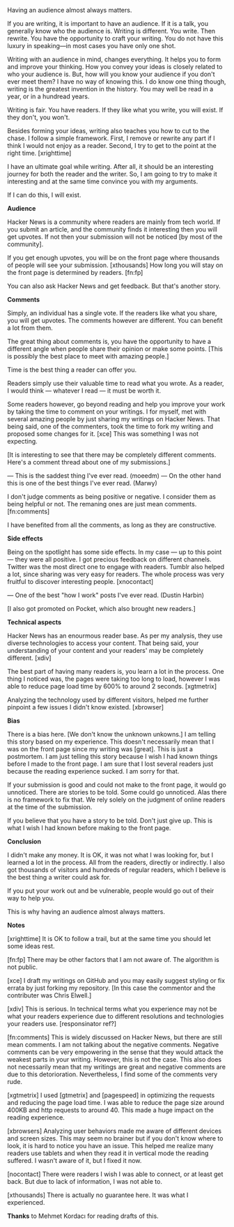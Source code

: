 Having an audience almost always matters. 

If you are writing, it is important to have an audience. If it is a talk, you generally know who the audience is. Writing is different. You write. Then rewrite. You have the opportunity to craft your writing. You do not have this luxury in speaking—in most cases you have only one shot.

Writing with an audience in mind, changes everything. It helps you to form and improve your thinking. How you convey your ideas is closely related to who your audience is. But, how will you know your audience if you don't ever meet them? I have no way of knowing this. I do know one thing though, writing is the greatest invention in the history. You may well be read in a year, or in a hundread years.

Writing is fair. You have readers. If they like what you write, you will exist. If they don't, you won't.

Besides forming your ideas, writing also teaches you how to cut to the chase. I follow a simple framework. First, I remove or rewrite any part if I think I would not enjoy as a reader. Second, I try to get to the point at the right time. [xrighttime] 

I have an ultimate goal while writing. After all, it should be an interesting journey for both the reader and the writer. So, I am going to try to make it interesting and at the same time convince you with my arguments.

If I can do this, I will exist.

**Audience**

Hacker News is a community where readers are mainly from tech world. If you submit an article, and the community finds it interesting then you will get upvotes. If not then your submission will not be noticed [by most of the community].

If you get enough upvotes, you will be on the front page where thousands of people will see your submission. [xthousands] How long you will stay on the front page is determined by readers. [fn:fp]

You can also ask Hacker News and get feedback. But that's another story.

**Comments**

Simply, an individual has a single vote. If the readers like what you share, you will get upvotes. The comments however are different. You can benefit a lot from them.

The great thing about comments is, you have the opportunity to have a different angle when people share their opinion or make some points. [This is possibly the best place to meet with amazing people.]

Time is the best thing a reader can offer you.

Readers simply use their valuable time to read what you wrote. As a reader, I would think — whatever I read — it must be worth it. 

Some readers however, go beyond reading and help you improve your work by taking the time to comment on your writings. I for myself, met with several amazing people by just sharing my writings on Hacker News. That being said, one of the commenters, took the time to fork my writing and proposed some changes for it. [xce] This was something I was not expecting.

[It is interesting to see that there may be completely different comments. Here's a comment thread about one of my submissions.]

— This is the saddest thing I've ever read. (moeedm)
— On the other hand this is one of the best things I've ever read. (Marwy)

I don't judge comments as being positive or negative. I consider them as being helpful or not. The remaning ones are just mean comments. [fn:comments]

I have benefited from all the comments, as long as they are constructive.

**Side effects**

Being on the spotlight has some side effects. In my case — up to this point — they were all positive. I got precious feedback on different channels. Twitter was the most direct one to engage with readers. Tumblr also helped a lot, since sharing was very easy for readers. The whole process was very fruitful to discover interesting people. [xnocontact]

— One of the best "how I work" posts I've ever read. (Dustin Harbin)

[I also got promoted on Pocket, which also brought new readers.]

**Technical aspects**

Hacker News has an enourmous reader base. As per my analysis, they use diverse technologies to access your content. That being said, your understanding of your content and your readers' may be completely different. [xdiv]

The best part of having many readers is, you learn a lot in the process. One thing I noticed was, the pages were taking too long to load, however I was able to reduce page load time by 600% to around 2 seconds. [xgtmetrix]

Analyzing the technology used by different visitors, helped me further pinpoint a few issues I didn't know existed. [xbrowser]

**Bias**

There is a bias here. [We don't know the unknown unkowns.] I am telling this story based on my experience. This doesn't necessarily mean that I was on the front page since my writing was [great]. This is just a postmortem. I am just telling this story because I wish I had known things before I made to the front page. I am sure that I lost several readers just because the reading experience sucked. I am sorry for that.

If your submission is good and could not make to the front page, it would go unnoticed. There are stories to be told. Some could go unnoticed. Alas there is no framework to fix that. We rely solely on the judgment of online readers at the time of the submission.

If you believe that you have a story to be told. Don't just give up. This is what I wish I had known before making to the front page.

**Conclusion**

I didn't make any money. It is OK, it was not what I was looking for, but I learned a lot in the process. All from the readers, directly or indirectly. I also got thousands of visitors and hundreds of regular readers, which I believe is the best thing a writer could ask for.

If you put your work out and be vulnerable, people would go out of their way to help you.

This is why having an audience almost always matters.

**Notes**

[xrighttime] It is OK to follow a trail, but at the same time you should let some ideas rest.

[fn:fp] There may be other factors that I am not aware of. The algorithm is not public.

[xce] I draft my writings on GitHub and you may easily suggest styling or fix errata by just forking my repository. [In this case the commentor and the contributer was Chris Elwell.]

[xdiv] This is serious. In technical terms what you experience may not be what your readers experience due to different resolutions and technologies your readers use. [responsinator ref?]

[fn:comments] This is widely discussed on Hacker News, but there are still mean comments. I am not talking about the negative comments. Negative comments can be very empowering in the sense that they would attack the weakest parts in your writing. However, this is not the case. This also does not necessarily mean that my writings are great and negative comments are due to this detorioration. Nevertheless, I find some of the comments very rude.

[xgtmetrix] I used [gtmetrix] and [pagespeed] in optimizing the requests and reducing the page load time. I was able to reduce the page size around 400KB and http requests to around 40. This made a huge impact on the reading experience.

[xbrowsers] Analyzing user behaviors made me aware of different devices and screen sizes. This may seem no brainer but if you don't know where to look, it is hard to notice you have an issue. This helped me realize many readers use tablets and when they read it in vertical mode the reading suffered. I wasn't aware of it, but I fixed it now.

[nocontact] There were readers I wish I was able to connect, or at least get back. But due to lack of information, I was not able to.

[xthousands] There is actually no guarantee here. It was what I experienced.

**Thanks** to Mehmet Kordacı for reading drafts of this.
